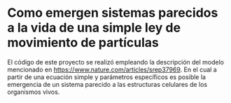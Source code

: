 # Como emergen sistemas parecidos a la vida de una simple ley de movimiento de partículas

El código de este proyecto se realizó empleando la descripción del modelo mencionado en https://www.nature.com/articles/srep37969. En el cual a partir de una ecuación simple y parámetros específicos es posible la emergencia de un sistema parecido a las estructuras celulares de los organismos vivos.
